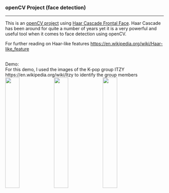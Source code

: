### openCV Project (face detection)
<hr>

This is an [openCV project](https://opencv.org/) using [Haar Cascade Frontal Face](https://github.com/opencv/opencv/tree/master/data/haarcascades). Haar Cascade has been around for quite a number of years yet it is a very powerful and useful tool when it comes to face detection using openCV.

For further reading on Haar-like features https://en.wikipedia.org/wiki/Haar-like_feature

<br>
Demo:<br>
For this demo, I used the images of the K-pop group ITZY https://en.wikipedia.org/wiki/Itzy to identify the group members
<br>
<img src= https://github.com/cedric130813/opencv-project/blob/main/Sample%20Screenshots/photo_2021-06-15_20-57-38.jpg height=30% width=30% />

<img src= https://github.com/cedric130813/opencv-project/blob/main/Sample%20Screenshots/photo_2021-06-15_22-33-41.jpg height=30% width=30% />

<img src= https://github.com/cedric130813/opencv-project/blob/main/Sample%20Screenshots/photo_2021-06-15_22-52-14.jpg height=30% width=30% />
